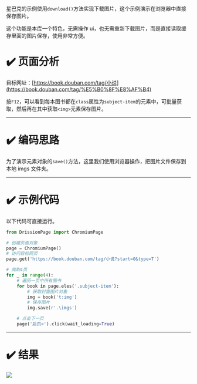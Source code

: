 星巴克的示例使用`download()`方法实现下载图片，这个示例演示在浏览器中直接保存图片。

这个功能是本库一个特色，无需操作 ui，也无需重新下载图片，而是直接读取缓存里面的图片保存，使用非常方便。

# ✔️ 页面分析

目标网址：[https://book.douban.com/tag/小说](https://book.douban.com/tag/%E5%B0%8F%E8%AF%B4)

按`F12`，可以看到每本图书都在`class`属性为`subject-item`的元素中，可批量获取，然后再在其中获取`<img>`元素保存图片。

---

# ✔️ 编码思路

为了演示元素对象的`save()`方法，这里我们使用浏览器操作，把图片文件保存到本地 imgs 文件夹。

---

# ✔️ 示例代码

以下代码可直接运行。

```python
from DrissionPage import ChromiumPage

# 创建页面对象
page = ChromiumPage()
# 访问目标网页
page.get('https://book.douban.com/tag/小说?start=0&type=T')

# 爬取4页
for _ in range(4):
    # 遍历一页中所有图书
    for book in page.eles('.subject-item'):
        # 获取封面图片对象
        img = book('t:img')
        # 保存图片
        img.save(r'.\imgs')

    # 点击下一页
    page('后页>').click(wait_loading=True)
```

---

# ✔️ 结果

![](https://gitee.com/g1879/DrissionPage/raw/master/docs/imgs/20230105105418.png)
